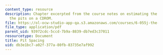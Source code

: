```yaml
---
content_type: resource
description: Chapter excerpted from the course notes on estimating the spacing between
  the pits on a CDROM.
file: https://ol-ocw-studio-app-qa.s3.amazonaws.com/courses/6-055j-the-art-of-approximation-in-science-and-engineering-spring-2008/db3e1bc7a02f377a80fb83735e7af992_feb06c.pdf
file_type: application/pdf
parent_uid: 93972cdc-5ccd-7b9a-8839-db7ed3c37011
resourcetype: Document
title: Pit Spacing
uid: db3e1bc7-a02f-377a-80fb-83735e7af992
---
```


